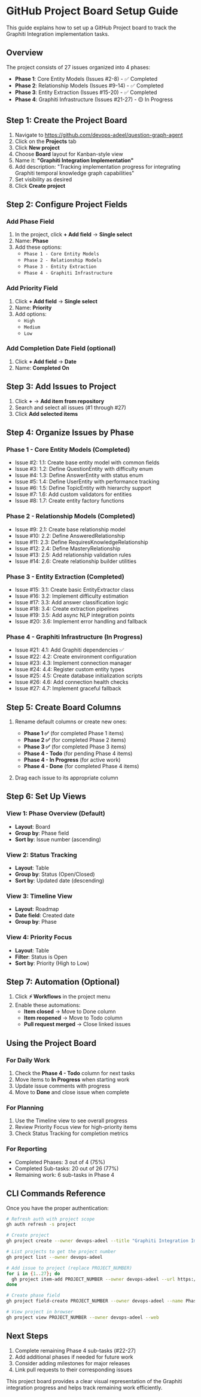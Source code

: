 # GitHub Project Board Setup Guide

This guide explains how to set up a GitHub Project board to track the Graphiti Integration implementation tasks.

## Overview

The project consists of 27 issues organized into 4 phases:
- **Phase 1**: Core Entity Models (Issues #2-8) - ✅ Completed
- **Phase 2**: Relationship Models (Issues #9-14) - ✅ Completed  
- **Phase 3**: Entity Extraction (Issues #15-20) - ✅ Completed
- **Phase 4**: Graphiti Infrastructure (Issues #21-27) - 🟡 In Progress

## Step 1: Create the Project Board

1. Navigate to https://github.com/devops-adeel/question-graph-agent
2. Click on the **Projects** tab
3. Click **New project**
4. Choose **Board** layout for Kanban-style view
5. Name it: **"Graphiti Integration Implementation"**
6. Add description: "Tracking implementation progress for integrating Graphiti temporal knowledge graph capabilities"
7. Set visibility as desired
8. Click **Create project**

## Step 2: Configure Project Fields

### Add Phase Field
1. In the project, click **+ Add field** → **Single select**
2. Name: **Phase**
3. Add these options:
   - `Phase 1 - Core Entity Models`
   - `Phase 2 - Relationship Models`
   - `Phase 3 - Entity Extraction`
   - `Phase 4 - Graphiti Infrastructure`

### Add Priority Field
1. Click **+ Add field** → **Single select**
2. Name: **Priority**
3. Add options:
   - `High`
   - `Medium`
   - `Low`

### Add Completion Date Field (optional)
1. Click **+ Add field** → **Date**
2. Name: **Completed On**

## Step 3: Add Issues to Project

1. Click **+** → **Add item from repository**
2. Search and select all issues (#1 through #27)
3. Click **Add selected items**

## Step 4: Organize Issues by Phase

### Phase 1 - Core Entity Models (Completed)
- Issue #2: 1.1: Create base entity model with common fields
- Issue #3: 1.2: Define QuestionEntity with difficulty enum
- Issue #4: 1.3: Define AnswerEntity with status enum
- Issue #5: 1.4: Define UserEntity with performance tracking
- Issue #6: 1.5: Define TopicEntity with hierarchy support
- Issue #7: 1.6: Add custom validators for entities
- Issue #8: 1.7: Create entity factory functions

### Phase 2 - Relationship Models (Completed)
- Issue #9: 2.1: Create base relationship model
- Issue #10: 2.2: Define AnsweredRelationship
- Issue #11: 2.3: Define RequiresKnowledgeRelationship
- Issue #12: 2.4: Define MasteryRelationship
- Issue #13: 2.5: Add relationship validation rules
- Issue #14: 2.6: Create relationship builder utilities

### Phase 3 - Entity Extraction (Completed)
- Issue #15: 3.1: Create basic EntityExtractor class
- Issue #16: 3.2: Implement difficulty estimation
- Issue #17: 3.3: Add answer classification logic
- Issue #18: 3.4: Create extraction pipelines
- Issue #19: 3.5: Add async NLP integration points
- Issue #20: 3.6: Implement error handling and fallback

### Phase 4 - Graphiti Infrastructure (In Progress)
- Issue #21: 4.1: Add Graphiti dependencies ✅
- Issue #22: 4.2: Create environment configuration
- Issue #23: 4.3: Implement connection manager
- Issue #24: 4.4: Register custom entity types
- Issue #25: 4.5: Create database initialization scripts
- Issue #26: 4.6: Add connection health checks
- Issue #27: 4.7: Implement graceful fallback

## Step 5: Create Board Columns

1. Rename default columns or create new ones:
   - **Phase 1 ✅** (for completed Phase 1 items)
   - **Phase 2 ✅** (for completed Phase 2 items)
   - **Phase 3 ✅** (for completed Phase 3 items)
   - **Phase 4 - Todo** (for pending Phase 4 items)
   - **Phase 4 - In Progress** (for active work)
   - **Phase 4 - Done** (for completed Phase 4 items)

2. Drag each issue to its appropriate column

## Step 6: Set Up Views

### View 1: Phase Overview (Default)
- **Layout**: Board
- **Group by**: Phase field
- **Sort by**: Issue number (ascending)

### View 2: Status Tracking
- **Layout**: Table
- **Group by**: Status (Open/Closed)
- **Sort by**: Updated date (descending)

### View 3: Timeline View
- **Layout**: Roadmap
- **Date field**: Created date
- **Group by**: Phase

### View 4: Priority Focus
- **Layout**: Table
- **Filter**: Status is Open
- **Sort by**: Priority (High to Low)

## Step 7: Automation (Optional)

1. Click **⚡ Workflows** in the project menu
2. Enable these automations:
   - **Item closed** → Move to Done column
   - **Item reopened** → Move to Todo column
   - **Pull request merged** → Close linked issues

## Using the Project Board

### For Daily Work
1. Check the **Phase 4 - Todo** column for next tasks
2. Move items to **In Progress** when starting work
3. Update issue comments with progress
4. Move to **Done** and close issue when complete

### For Planning
1. Use the Timeline view to see overall progress
2. Review Priority Focus view for high-priority items
3. Check Status Tracking for completion metrics

### For Reporting
- Completed Phases: 3 out of 4 (75%)
- Completed Sub-tasks: 20 out of 26 (77%)
- Remaining work: 6 sub-tasks in Phase 4

## CLI Commands Reference

Once you have the proper authentication:

```bash
# Refresh auth with project scope
gh auth refresh -s project

# Create project
gh project create --owner devops-adeel --title "Graphiti Integration Implementation"

# List projects to get the project number
gh project list --owner devops-adeel

# Add issue to project (replace PROJECT_NUMBER)
for i in {1..27}; do
  gh project item-add PROJECT_NUMBER --owner devops-adeel --url https://github.com/devops-adeel/question-graph-agent/issues/$i
done

# Create phase field
gh project field-create PROJECT_NUMBER --owner devops-adeel --name Phase --data-type SINGLE_SELECT

# View project in browser
gh project view PROJECT_NUMBER --owner devops-adeel --web
```

## Next Steps

1. Complete remaining Phase 4 sub-tasks (#22-27)
2. Add additional phases if needed for future work
3. Consider adding milestones for major releases
4. Link pull requests to their corresponding issues

This project board provides a clear visual representation of the Graphiti integration progress and helps track remaining work efficiently.